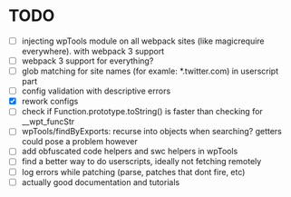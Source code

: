# TODO

- [ ] injecting wpTools module on all webpack sites (like magicrequire everywhere). with webpack 3 support
- [ ] webpack 3 support for everything?
- [ ] glob matching for site names (for examle: \*.twitter.com) in userscript part
- [ ] config validation with descriptive errors
- [x] rework configs
- [ ] check if Function.prototype.toString() is faster than checking for \_\_wpt_funcStr
- [ ] wpTools/findByExports: recurse into objects when searching? getters could pose a problem however
- [ ] add obfuscated code helpers and swc helpers in wpTools
- [ ] find a better way to do userscripts, ideally not fetching remotely
- [ ] log errors while patching (parse, patches that dont fire, etc)
- [ ] actually good documentation and tutorials